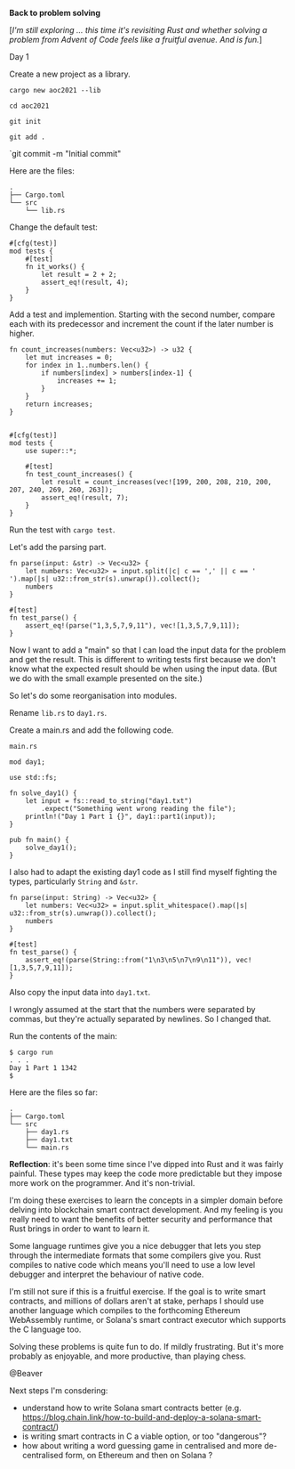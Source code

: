 **Back to problem solving**

[_I'm still exploring ... this time it's revisiting Rust and whether solving a problem from Advent of Code feels like a fruitful avenue. And is fun._]

Day 1

Create a new project as a library.

`cargo new aoc2021 --lib`

`cd aoc2021`

`git init`

`git add .`

`git commit -m "Initial commit"

Here are the files:

```
.
├── Cargo.toml
└── src
    └── lib.rs
```

Change the default test:

```
#[cfg(test)]
mod tests {
    #[test]
    fn it_works() {
        let result = 2 + 2;
        assert_eq!(result, 4);
    }
}
```

Add a test and implemention. Starting with the second number, compare each with its predecessor and increment the count if the later number is higher.

```
fn count_increases(numbers: Vec<u32>) -> u32 {
    let mut increases = 0;
    for index in 1..numbers.len() {
        if numbers[index] > numbers[index-1] {
            increases += 1;
        }
    }
    return increases;
}


#[cfg(test)]
mod tests {
    use super::*;

    #[test]
    fn test_count_increases() {
        let result = count_increases(vec![199, 200, 208, 210, 200, 207, 240, 269, 260, 263]);
        assert_eq!(result, 7);
    }
}
```

Run the test with `cargo test`.

Let's add the parsing part.

```
fn parse(input: &str) -> Vec<u32> {
    let numbers: Vec<u32> = input.split(|c| c == ',' || c == ' ').map(|s| u32::from_str(s).unwrap()).collect();
    numbers
}
```

```
#[test]
fn test_parse() {
    assert_eq!(parse("1,3,5,7,9,11"), vec![1,3,5,7,9,11]);
}
``` 

Now I want to add a "main" so that I can load the input data for the problem and get the result. This is different to writing tests first because we don't know what the expected result should be when using the input data. (But we do with the small example presented on the site.)

So let's do some reorganisation into modules.

Rename `lib.rs` to `day1.rs`.

Create a main.rs and add the following code.

`main.rs`

```
mod day1;
  
use std::fs;

fn solve_day1() {
    let input = fs::read_to_string("day1.txt")
        .expect("Something went wrong reading the file");
    println!("Day 1 Part 1 {}", day1::part1(input));
}

pub fn main() {
    solve_day1();
}
```

I also had to adapt the existing day1 code as I still find myself fighting the types, particularly `String` and `&str`.

```
fn parse(input: String) -> Vec<u32> {
    let numbers: Vec<u32> = input.split_whitespace().map(|s| u32::from_str(s).unwrap()).collect();
    numbers
}
```

```
#[test]
fn test_parse() {
    assert_eq!(parse(String::from("1\n3\n5\n7\n9\n11")), vec![1,3,5,7,9,11]);
}
```  

Also copy the input data into `day1.txt`.

I wrongly assumed at the start that the numbers were separated by commas, but they're actually separated by newlines. So I changed that.

Run the contents of the main:

```
$ cargo run
. . .
Day 1 Part 1 1342
$ 
``` 

Here are the files so far:

```
.
├── Cargo.toml
└── src
    ├── day1.rs
    ├── day1.txt
    └── main.rs
```

**Reflection**: it's been some time since I've dipped into Rust and it was fairly painful. These types may keep the code more predictable but they impose more work on the programmer. And it's non-trivial. 

I'm doing these exercises to learn the concepts in a simpler domain before delving into blockchain smart contract development. And my feeling is you really need to want the benefits of better security and performance that Rust brings in order to want to learn it.

Some language runtimes give you a nice debugger that lets you step through the intermediate formats that some compilers give you. Rust compiles to native code which means you'll need to use a low level debugger and interpret the behaviour of native code.

I'm still not sure if this is a fruitful exercise. If the goal is to write smart contracts, and millions of dollars aren't at stake, perhaps I should use another language which compiles to the forthcoming Ethereum WebAssembly runtime, or Solana's smart contract executor which supports the C language too.

Solving these problems is quite fun to do. If mildly frustrating. But it's more probably as enjoyable, and more productive, than playing chess.

@Beaver

Next steps I'm consdering:
- understand how to write Solana smart contracts better (e.g. https://blog.chain.link/how-to-build-and-deploy-a-solana-smart-contract/)
- is writing smart contracts in C a viable option, or too "dangerous"?
- how about writing a word guessing game in centralised and more de-centralised form, on Ethereum and then on Solana ?
